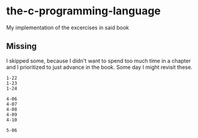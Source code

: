 # the-c-programming-language
My implementation of the excercises in said book
## Missing
I skipped some, because I didn't want to spend too much time in a chapter and I prioritized to just advance in the book. Some day I might revisit these.
```
1-22
1-23
1-24

4-06
4-07
4-08
4-09
4-10

5-06
```
